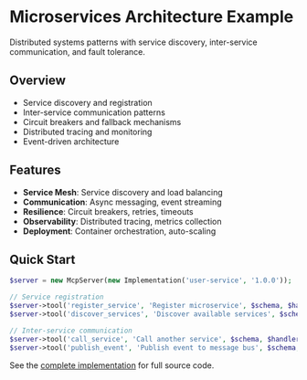 # Microservices Architecture Example

Distributed systems patterns with service discovery, inter-service communication, and fault tolerance.

## Overview

- Service discovery and registration
- Inter-service communication patterns
- Circuit breakers and fallback mechanisms
- Distributed tracing and monitoring
- Event-driven architecture

## Features

- **Service Mesh**: Service discovery and load balancing
- **Communication**: Async messaging, event streaming
- **Resilience**: Circuit breakers, retries, timeouts
- **Observability**: Distributed tracing, metrics collection
- **Deployment**: Container orchestration, auto-scaling

## Quick Start

```php
$server = new McpServer(new Implementation('user-service', '1.0.0'));

// Service registration
$server->tool('register_service', 'Register microservice', $schema, $handler);
$server->tool('discover_services', 'Discover available services', $schema, $handler);

// Inter-service communication
$server->tool('call_service', 'Call another service', $schema, $handler);
$server->tool('publish_event', 'Publish event to message bus', $schema, $handler);
```

See the [complete implementation](https://github.com/dalehurley/php-mcp-sdk/tree/main/examples/enterprise/microservices) for full source code.
